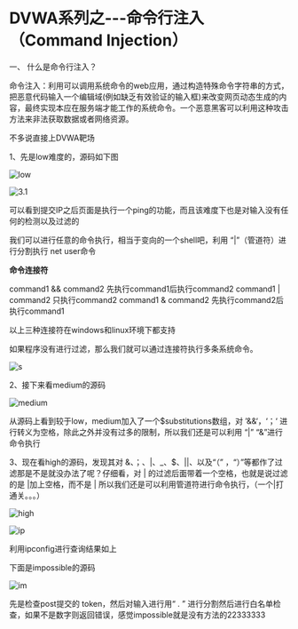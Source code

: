 # DVWA系列之---命令行注入（Command Injection）

一、 什么是命令行注入？

命令注入：利用可以调用系统命令的web应用，通过构造特殊命令字符串的方式，把恶意代码输入一个编辑域(例如缺乏有效验证的输入框)来改变网页动态生成的内容，最终实现本应在服务端才能工作的系统命令。一个恶意黑客可以利用这种攻击方法来非法获取数据或者网络资源。

不多说直接上DVWA靶场

1、先是low难度的，源码如下图

![low](https://tva3.sinaimg.cn/large/006O5vizly1gkupq2235uj312k0fjgmc.jpg)

![3.1](https://tva4.sinaimg.cn/large/006O5vizly1gkupq2vm6qj31hc0smgpn.jpg)



可以看到提交IP之后页面是执行一个ping的功能，而且该难度下也是对输入没有任何的检测以及过滤的

我们可以进行任意的命令执行，相当于变向的一个shell吧，利用 “|”（管道符）进行分割执行 net user命令

**命令连接符**


command1 && command2  先执行command1后执行command2
command1 | command2   只执行command2
command1 & command2   先执行command2后执行command1


以上三种连接符在windows和linux环境下都支持


如果程序没有进行过滤，那么我们就可以通过连接符执行多条系统命令。



![s](https://tva4.sinaimg.cn/large/006O5vizly1gkupx5zlh1j30pr0dmaaz.jpg)



2、接下来看medium的源码

![medium](https://tva2.sinaimg.cn/large/006O5vizly1gkupq27ln2j311f0jsmy6.jpg)



从源码上看到较于low，medium加入了一个$substitutions数组，对  ’&&‘，‘；‘ 进行转义为空格，除此之外并没有过多的限制，所以我们还是可以利用 “|” “&”进行命令执行



3、现在看high的源码，发现其对  &、；、|、_、$、||、以及“（” ，“）”等都作了过滤那是不是就没办法了呢？仔细看，对     |     的过滤后面带着一个空格，也就是说过滤的是   |加上空格，而不是   | 所以我们还是可以利用管道符进行命令执行，（一个|打通关。。。）

![high](https://tva3.sinaimg.cn/large/006O5vizly1gkupq2ee0wj31580mit9w.jpg)

![ip](https://tva2.sinaimg.cn/large/006O5vizly1gkuqjer8dvj31hc0smadn.jpg)

利用ipconfig进行查询结果如上



下面是impossible的源码

![im](https://tva4.sinaimg.cn/large/006O5vizly1gkupq2mlbhj31hc0sm410.jpg)

先是检查post提交的 token，然后对输入进行用“  . ” 进行分割然后进行白名单检查，如果不是数字则返回错误，感觉impossible就是没有方法的22333333